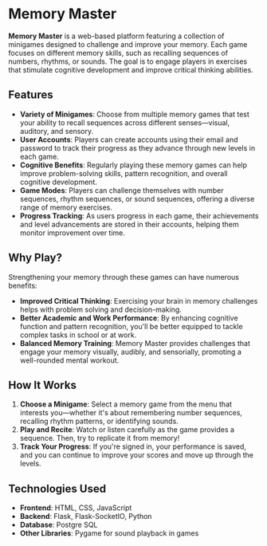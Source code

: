 # Memory Master

**Memory Master** is a web-based platform featuring a collection of minigames designed to challenge and improve your memory. Each game focuses on different memory skills, such as recalling sequences of numbers, rhythms, or sounds. The goal is to engage players in exercises that stimulate cognitive development and improve critical thinking abilities.

## Features

- **Variety of Minigames**: Choose from multiple memory games that test your ability to recall sequences across different senses—visual, auditory, and sensory.
- **User Accounts**: Players can create accounts using their email and password to track their progress as they advance through new levels in each game.
- **Cognitive Benefits**: Regularly playing these memory games can help improve problem-solving skills, pattern recognition, and overall cognitive development.
- **Game Modes**: Players can challenge themselves with number sequences, rhythm sequences, or sound sequences, offering a diverse range of memory exercises.
- **Progress Tracking**: As users progress in each game, their achievements and level advancements are stored in their accounts, helping them monitor improvement over time.

## Why Play?

Strengthening your memory through these games can have numerous benefits:
- **Improved Critical Thinking**: Exercising your brain in memory challenges helps with problem solving and decision-making.
- **Better Academic and Work Performance**: By enhancing cognitive function and pattern recognition, you'll be better equipped to tackle complex tasks in school or at work.
- **Balanced Memory Training**: Memory Master provides challenges that engage your memory visually, audibly, and sensorially, promoting a well-rounded mental workout.

## How It Works

1. **Choose a Minigame**: Select a memory game from the menu that interests you—whether it's about remembering number sequences, recalling rhythm patterns, or identifying sounds.
2. **Play and Recite**: Watch or listen carefully as the game provides a sequence. Then, try to replicate it from memory!
3. **Track Your Progress**: If you're signed in, your performance is saved, and you can continue to improve your scores and move up through the levels.

## Technologies Used

- **Frontend**: HTML, CSS, JavaScript
- **Backend**: Flask, Flask-SocketIO, Python
- **Database**: Postgre SQL
- **Other Libraries**: Pygame for sound playback in games
